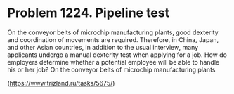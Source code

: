 # Problem 1224. Pipeline test 

On the conveyor belts of microchip manufacturing plants, good dexterity and coordination of movements are required. Therefore, in China, Japan, and other Asian countries, in addition to the usual interview, many applicants undergo a manual dexterity test when applying for a job. How do employers determine whether a potential employee will be able to handle his or her job? On the conveyor belts of microchip manufacturing plants

(https://www.trizland.ru/tasks/5675/)